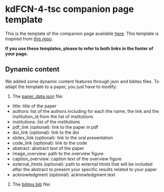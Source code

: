 # kdFCN-4-tsc companion page template

This is the template of the companion page available [here](https://maxime-devanne.com/pages/kdFCN-4-tsc/).
This template is inspired from [this repo](https://github.com/nerfies/nerfies.github.io).

**If you use these templates, please to refer to both links in the footer of your page.**

## Dynamic content

We added some dynamic content features through json and bibtex files.
To adapt the template to a paper, you just have to modify:

1) The [paper_data.json](static/jsons/paper_data.json) file:

* title: title of the paper
* authors: list of the authors including for each the name, the link and the institution_id from the list of institutions
* institutions: list of the institutions
* pdf_link (optional): link to the paper in pdf
* doi_link (optional): link to the doi
* slides_link (optional): link to the oral presentation
* code_link (optional): link to the code
* abstract: abstract text of the paper
* image_overview: path to the overview figure
* caption_overview: caption text of the overview figure
* external_htmls (optional): path to external htmls that will be included after the abstract to present your specific results related to your paper
* acknowledgment (optional): acknowledgment text

2) The [bibtex.bib](static/bibtex/bibtex.bib) file: 


